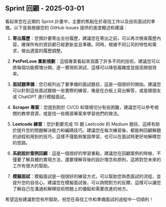 ## Sprint 回顧 - 2025-03-01

看起來您在近期的 Sprint 計畫中，主要的焦點在於尋找工作以及技術面試的準備。以下是我根據您的 GitHub Issues 提供的進度概述和建議：

1. **寄出履歷**：您預計要寄出五份履歷，建議您在寄出之前，可以再次檢查履歷內容，確保所有的資訊都已經更新並且準確。同時，根據不同公司的特性和需求，做出適當的履歷調整。

2. **PetPetLove 重新規劃**：這個專案看起來涵蓋了許多不同的技術，建議您可以將每個功能模塊分開，逐一實現和測試，這樣可以降低複雜度並提高開發效率。

3. **面試題準備**：您已經列出了要準備的面試題目，這是一個很好的開始。建議您可以針對這些面試題做一些實際的練習，像是在白板上寫出解答，或是跟朋友或 ChatGPT 進行模擬面試。

4. **Scraper 專案**：您提到對於 CI/CD 和環境切分有些困難，建議您可以參考相關的教學資源，或是找一些開源專案來學習他們的做法。

5. **Leetcode 練習**：您計劃要完成 10 題 Leetcode 的 Medium 題目，這將有助於提升您的問題解決能力和編碼技巧。建議您在每次練習後，都能夠回顧解題的過程和用到的技巧，這樣不僅能夠鞏固學習，也可以在面試時更好地解釋您的思路。

6. **系統設計案例回顧**：這是一個很好的學習重點，建議您在回顧案例的時候，不僅要了解具體的實現方法，還要理解背後的設計理念和原則，這將對您未來的工作有很大的幫助。

7. **模擬面試**：模擬面試是一個很好的練習方式，可以幫助您熟悉面試的流程，並提升您的自信心。建議您在模擬面試後，可以詢問對方的反饋，這樣可以讓您了解自己在溝通和解釋技術問題上的優點和需要改進的地方。

希望這些建議對您有所幫助，祝您在尋找工作和準備面試的過程中一切順利！
